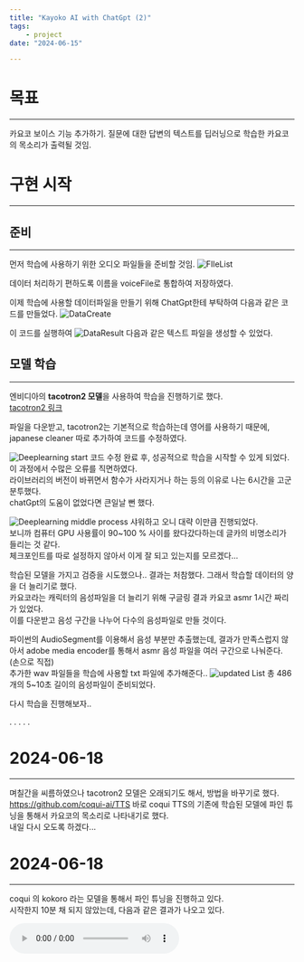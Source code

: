 ```yaml
---
title: "Kayoko AI with ChatGpt (2)"
tags:
    - project
date: "2024-06-15"

---
```


# 목표
---
카요코 보이스 기능 추가하기.
질문에 대한 답변의 텍스트를 딥러닝으로 학습한 카요코의 목소리가 출력될 것임.

# 구현 시작
---
## 준비
---
먼저 학습에 사용하기 위한 오디오 파일들을 준비할 것임.
![FIleList](https://onedrive.live.com/embed?resid=9EB8D569512A5F6B%2132298&authkey=%21AFSvyHfCw02rD7o&width=998&height=1190)

데이터 처리하기 편하도록 이름을 voiceFile로 통합하여 저장하였다.

이제 학습에 사용할 데이터파일을 만들기 위해 ChatGpt한테 부탁하여 다음과 같은 코드를 만들었다.
![DataCreate](https://onedrive.live.com/embed?resid=9EB8D569512A5F6B%2132301&authkey=%21ALzFoj63aALz9uQ&width=823&height=889)

이 코드를 실행하여
![DataResult](https://onedrive.live.com/embed?resid=9EB8D569512A5F6B%2132300&authkey=%21ABLG5D9E81ucro8&width=1058&height=931)
다음과 같은 텍스트 파일을 생성할 수 있었다.


## 모델 학습
---
엔비디아의 **tacotron2 모델**을 사용하여 학습을 진행하기로 했다.  
[tacotron2 링크](https://github.com/NVIDIA/tacotron2)

파일을 다운받고, tacotron2는 기본적으로 학습하는데 영어를 사용하기 때문에, japanese cleaner 따로 추가하여 코드를 수정하였다.  

![Deeplearning start](https://onedrive.live.com/embed?resid=9EB8D569512A5F6B%2132299&authkey=%21ANkHTROxrEJi_TQ&width=2552&height=1389)
코드 수정 완료 후, 성공적으로 학습을 시작할 수 있게 되었다.  
이 과정에서 수많은 오류를 직면하였다.  
라이브러리의 버전이 바뀌면서 함수가 사라지거나 하는 등의 이유로 나는 6시간을 고군분투했다.  
chatGpt의 도움이 없었다면 큰일날 뻔 했다.

![Deeplearning middle process](https://onedrive.live.com/embed?resid=9EB8D569512A5F6B%2132297&authkey=%21ALRVdngSEbQipKE&width=1890&height=978)
샤워하고 오니 대략 이만큼 진행되었다.  
보니까 컴퓨터 GPU 사용률이 90~100 % 사이를 왔다갔다하는데 글카의 비명소리가 들리는 것 같다.  
체크포인트를 따로 설정하지 않아서 이게 잘 되고 있는지를 모르겠다...

학습된 모델을 가지고 검증을 시도했으나.. 결과는 처참했다. 그래서 학습할 데이터의 양을 더 늘리기로 했다.  
카요코라는 캐릭터의 음성파일을 더 늘리기 위해  구글링 결과 카요코 asmr 1시간 짜리가 있었다.  
이를 다운받고 음성 구간을 나누어 다수의 음성파일로 만들 것이다. 

파이썬의 AudioSegment를 이용해서 음성 부분만 추출했는데, 결과가 만족스럽지 않아서 adobe media encoder를 통해서 asmr 음성 파일을 여러 구간으로 나눠준다. (손으로 직접)  
추가한 wav 파일들을 학습에 사용할 txt 파일에 추가해준다..
![updated List](https://onedrive.live.com/embed?resid=9EB8D569512A5F6B%2132307&authkey=%21AEHsvWTL9EcztM8&width=678&height=622)
총 486개의 5~10초 길이의 음성파일이 준비되었다. 

다시 학습을 진행해보자..

.
.
.
.
.

# 2024-06-18
---
며칠간을 씨름하였으나 tacotron2 모델은 오래되기도 해서, 방법을 바꾸기로 했다.  
https://github.com/coqui-ai/TTS
바로 coqui TTS의 기존에 학습된 모델에 파인 튜닝을 통해서 카요코의 목소리로 나타내기로 했다.  
내일 다시 오도록 하겠다...

# 2024-06-18
---
coqui 의 kokoro 라는 모델을 통해서 파인 튜닝을 진행하고 있다.  
시작한지 10분 채 되지 않았는데, 다음과 같은 결과가 나오고 있다.

<audio controls>
  <source src="https://github.com/mine3873/mine3873.github.io/blob/master/assets/wav/testAudio.wav" type="audio/wav">
  Your browser does not support the audio element.
</audio>